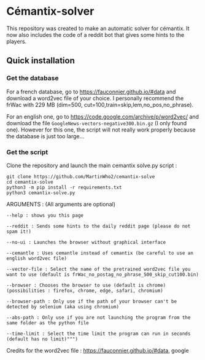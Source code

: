 # Cémantix-solver
This repository was created to make an automatic solver for cémantix. 
It now also includes the code of a reddit bot that gives some hints to the players. 

## Quick installation
### Get the database
For a french database, go to https://fauconnier.github.io/#data and download a word2vec file of your choice. 
I personally recommend the frWac with 229 MB (dim=500, cut=100,train=skip,lem,no_pos,no_phrase).

For an english one, go to https://code.google.com/archive/p/word2vec/ and download the file `GoogleNews-vectors-negative300.bin.gz` (I only found one).
However for this one, the script will not really work properly because the database is just too large...
### Get the script

Clone the repository and launch the main cemantix solve.py script : 
```shell
git clone https://github.com/MartinWho2/cemantix-solve
cd cemantix-solve
python3 -m pip install -r requirements.txt
python3 cemantix-solve.py
```
ARGUMENTS : (All arguments are optional)

`--help : shows you this page`

`--reddit : Sends some hints to the daily reddit page (please do not spam it!)`

`--no-ui : Launches the browser without graphical interface`

`--cemantle : Uses cemantle instead of cemantix (be careful to use an english word2vec file)`

`--vector-file : Select the name of the pretrained word2vec file you want to use (default is frWac_no_postag_no_phrase_500_skip_cut100.bin)`

`--browser : Chooses the browser to use (default is chrome) (possibilities : firefox, chrome, edge, safari, chromium)`

`--browser-path : Only use if the path of your browser can't be detected by selenium (aka using chromium)`

`--abs-path : Only use if you are not launching the program from the same folder as the python file`

`--time-limit : Select the time limit the program can run in seconds (default has no limit)""")`

Credits for the word2vec file : https://fauconnier.github.io/#data, google